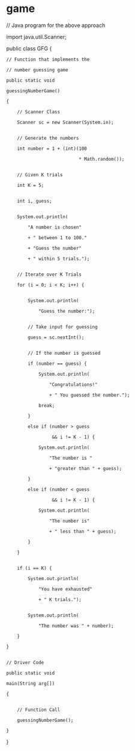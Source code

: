 # game
// Java program for the above approach

import java.util.Scanner;
 

public class GFG {
 

    // Function that implements the

    // number guessing game

    public static void

    guessingNumberGame()

    {

        // Scanner Class

        Scanner sc = new Scanner(System.in);
 

        // Generate the numbers

        int number = 1 + (int)(100

                               * Math.random());
 

        // Given K trials

        int K = 5;
 

        int i, guess;
 

        System.out.println(

            "A number is chosen"

            + " between 1 to 100."

            + "Guess the number"

            + " within 5 trials.");
 

        // Iterate over K Trials

        for (i = 0; i < K; i++) {
 

            System.out.println(

                "Guess the number:");
 

            // Take input for guessing

            guess = sc.nextInt();
 

            // If the number is guessed

            if (number == guess) {

                System.out.println(

                    "Congratulations!"

                    + " You guessed the number.");

                break;

            }

            else if (number > guess

                     && i != K - 1) {

                System.out.println(

                    "The number is "

                    + "greater than " + guess);

            }

            else if (number < guess

                     && i != K - 1) {

                System.out.println(

                    "The number is"

                    + " less than " + guess);

            }

        }
 

        if (i == K) {

            System.out.println(

                "You have exhausted"

                + " K trials.");
 

            System.out.println(

                "The number was " + number);

        }

    }
 

    // Driver Code

    public static void

    main(String arg[])

    {
 

        // Function Call

        guessingNumberGame();

    }
}
